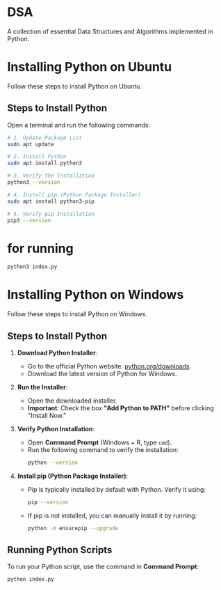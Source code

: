 # DSA

A collection of essential Data Structures and Algorithms implemented in Python.

# Installing Python on Ubuntu

Follow these steps to install Python on Ubuntu.

## Steps to Install Python

Open a terminal and run the following commands:

```sh
# 1. Update Package List
sudo apt update

# 2. Install Python
sudo apt install python3

# 3. Verify the Installation
python3 --version

# 4. Install pip (Python Package Installer)
sudo apt install python3-pip

# 5. Verify pip Installation
pip3 --version
```

# for running

```sh
python3 index.py
```

# Installing Python on Windows

Follow these steps to install Python on Windows.

## Steps to Install Python

1. **Download Python Installer**:
   - Go to the official Python website: [python.org/downloads](https://www.python.org/downloads/).
   - Download the latest version of Python for Windows.

2. **Run the Installer**:
   - Open the downloaded installer.
   - **Important**: Check the box **"Add Python to PATH"** before clicking "Install Now."

3. **Verify Python Installation**:
   - Open **Command Prompt** (Windows + R, type `cmd`).
   - Run the following command to verify the installation:
     ```sh
     python --version
     ```

4. **Install pip (Python Package Installer)**:
   - Pip is typically installed by default with Python. Verify it using:
     ```sh
     pip --version
     ```

   - If pip is not installed, you can manually install it by running:
     ```sh
     python -m ensurepip --upgrade
     ```

## Running Python Scripts

To run your Python script, use the command in **Command Prompt**:

```sh
python index.py
